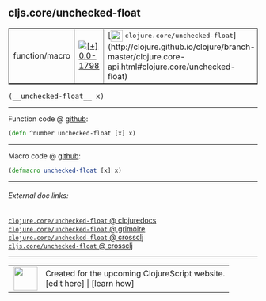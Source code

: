 ## cljs.core/unchecked-float



 <table border="1">
<tr>
<td>function/macro</td>
<td><a href="https://github.com/cljsinfo/cljs-api-docs/tree/0.0-1798"><img valign="middle" alt="[+] 0.0-1798" title="Added in 0.0-1798" src="https://img.shields.io/badge/+-0.0--1798-lightgrey.svg"></a> </td>
<td>
[<img height="24px" valign="middle" src="http://i.imgur.com/1GjPKvB.png"> <samp>clojure.core/unchecked-float</samp>](http://clojure.github.io/clojure/branch-master/clojure.core-api.html#clojure.core/unchecked-float)
</td>
</tr>
</table>


 <samp>
(__unchecked-float__ x)<br>
</samp>

---







Function code @ [github](https://github.com/clojure/clojurescript/blob/r2505/src/cljs/cljs/core.cljs#L1895):

```clj
(defn ^number unchecked-float [x] x)
```

<!--
Repo - tag - source tree - lines:

 <pre>
clojurescript @ r2505
└── src
    └── cljs
        └── cljs
            └── <ins>[core.cljs:1895](https://github.com/clojure/clojurescript/blob/r2505/src/cljs/cljs/core.cljs#L1895)</ins>
</pre>

-->

---

Macro code @ [github](https://github.com/clojure/clojurescript/blob/r2505/src/clj/cljs/core.clj#L368):

```clj
(defmacro unchecked-float [x] x)
```

<!--
Repo - tag - source tree - lines:

 <pre>
clojurescript @ r2505
└── src
    └── clj
        └── cljs
            └── <ins>[core.clj:368](https://github.com/clojure/clojurescript/blob/r2505/src/clj/cljs/core.clj#L368)</ins>
</pre>
-->

---


###### External doc links:

[`clojure.core/unchecked-float` @ clojuredocs](http://clojuredocs.org/clojure.core/unchecked-float)<br>
[`clojure.core/unchecked-float` @ grimoire](http://conj.io/store/v1/org.clojure/clojure/1.7.0-beta3/clj/clojure.core/unchecked-float/)<br>
[`clojure.core/unchecked-float` @ crossclj](http://crossclj.info/fun/clojure.core/unchecked-float.html)<br>
[`cljs.core/unchecked-float` @ crossclj](http://crossclj.info/fun/cljs.core.cljs/unchecked-float.html)<br>

---

 <table>
<tr><td>
<img valign="middle" align="right" width="48px" src="http://i.imgur.com/Hi20huC.png">
</td><td>
Created for the upcoming ClojureScript website.<br>
[edit here] | [learn how]
</td></tr></table>

[edit here]:https://github.com/cljsinfo/cljs-api-docs/blob/master/cljsdoc/cljs.core/unchecked-float.cljsdoc
[learn how]:https://github.com/cljsinfo/cljs-api-docs/wiki/cljsdoc-files

<!--

This information was too distracting to show to readers, but I'll leave it
commented here since it is helpful to:

- pretty-print the data used to generate this document
- and show how to retrieve that data



The API data for this symbol:

```clj
{:return-type number,
 :ns "cljs.core",
 :name "unchecked-float",
 :signature ["[x]"],
 :history [["+" "0.0-1798"]],
 :type "function/macro",
 :full-name-encode "cljs.core/unchecked-float",
 :source {:code "(defn ^number unchecked-float [x] x)",
          :title "Function code",
          :repo "clojurescript",
          :tag "r2505",
          :filename "src/cljs/cljs/core.cljs",
          :lines [1895]},
 :extra-sources [{:code "(defmacro unchecked-float [x] x)",
                  :title "Macro code",
                  :repo "clojurescript",
                  :tag "r2505",
                  :filename "src/clj/cljs/core.clj",
                  :lines [368]}],
 :full-name "cljs.core/unchecked-float",
 :clj-symbol "clojure.core/unchecked-float"}

```

Retrieve the API data for this symbol:

```clj
;; from Clojure REPL
(require '[clojure.edn :as edn])
(-> (slurp "https://raw.githubusercontent.com/cljsinfo/cljs-api-docs/catalog/cljs-api.edn")
    (edn/read-string)
    (get-in [:symbols "cljs.core/unchecked-float"]))
```

-->
